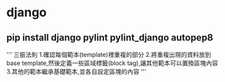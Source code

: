 # django

## pip install django pylint pylint_django autopep8

'''
三振法則
1.確認每個範本(template)裡重複的部分
2.將重複出現的資料放到base template,然後定義一些區域標籤(block tag),讓其他範本可以置換區塊內容
3.其他的範本繼承基礎範本,並各自設定區塊的內容
'''
